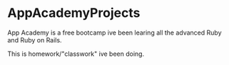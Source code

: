 # AppAcademyProjects
App Academy is a free bootcamp ive been learing all the advanced Ruby and Ruby on Rails.

This is homework/"classwork" ive been doing.
